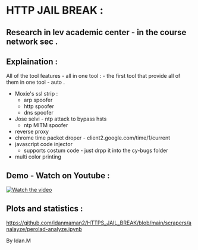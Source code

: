 
# HTTP JAIL BREAK : 
## Research in lev academic center - in the course network sec . 

## Explaination : 
All of the tool features - all in one tool : - the first tool that provide all of them in one tool - auto . 
  * Moxie's ssl strip : 
      * arp spoofer
      * http spoofer
      * dns spoofer 
  * Jose selvi - ntp attack to bypass hsts 
      * ntp MITM spoofer
  * reverse proxy 
  * chrome time packet droper - client2.google.com/time/1/current
  * javascript code injector 
    * supports costum code - just drpp it into the cy-bugs folder 
  * multi color printing 



## Demo - Watch on Youtube : 

[![Watch the video](https://img.youtube.com/vi/1LIOHfKFCmc/maxresdefault.jpg)](https://www.youtube.com/watch?v=1LIOHfKFCmc)
## Plots and statistics : 
 https://github.com/idanmaman2/HTTPS_JAIL_BREAK/blob/main/scrapers/analayze/perolad-analyze.ipynb

 
 
 By Idan.M
